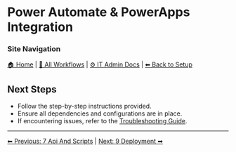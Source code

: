 <!-- description: Documentation about Power Automate & PowerApps Integration for Your Organization. -->

# Power Automate & PowerApps Integration

### Site Navigation
[🏠 Home](../../README.md) | [📂 All Workflows](../../users/users.md) | [⚙ IT Admin Docs](../../it-admins/README.md) | [⬅ Back to Setup](../README.md)

## Next Steps
- Follow the step-by-step instructions provided.
- Ensure all dependencies and configurations are in place.
- If encountering issues, refer to the [Troubleshooting Guide](10-troubleshooting.md).

---

[⬅ Previous: 7 Api And Scripts](7-api-and-scripts.md) | [Next: 9 Deployment ➡](9-deployment.md)